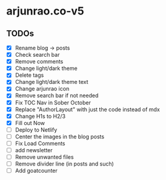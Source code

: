# arjunrao.co-v5

## TODOs

- [x] Rename blog -> posts
- [x] Check search bar
- [x] Remove comments
- [x] Change light/dark theme
- [x] Delete tags
- [x] Change light/dark theme text
- [x] Change arjunrao icon
- [x] Remove search bar if not needed
- [x] Fix TOC Nav in Sober October
- [x] Replace "AuthorLayout" with just the code instead of mdx
- [x] Change H1s to H2/3
- [x] Fill out Now
- [ ] Deploy to Netlify
- [ ] Center the images in the blog posts
- [ ] Fix Load Comments
- [ ] add newsletter
- [ ] Remove unwanted files
- [ ] Remove divider line (in posts and such)
- [ ] Add goatcounter
